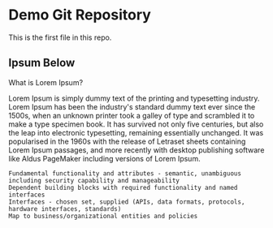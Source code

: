 # Demo Git Repository

This is the first file in this repo.

## Ipsum Below


What is Lorem Ipsum?

Lorem Ipsum is simply dummy text of the printing and typesetting industry. Lorem Ipsum has been the industry's standard dummy text ever since the 1500s, when an unknown printer took a galley of type and scrambled it to make a type specimen book. It has survived not only five centuries, but also the leap into electronic typesetting, remaining essentially unchanged. It was popularised in the 1960s with the release of Letraset sheets containing Lorem Ipsum passages, and more recently with desktop publishing software like Aldus PageMaker including versions of Lorem Ipsum.


    Fundamental functionality and attributes - semantic, unambiguous including security capability and manageability
    Dependent building blocks with required functionality and named interfaces
    Interfaces - chosen set, supplied (APIs, data formats, protocols, hardware interfaces, standards)
    Map to business/organizational entities and policies

